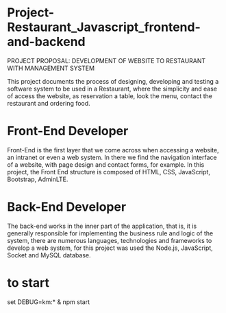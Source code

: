# Project-Restaurant_Javascript_frontend-and-backend
PROJECT PROPOSAL: DEVELOPMENT OF WEBSITE TO RESTAURANT WITH MANAGEMENT SYSTEM


 This project documents the process of designing, developing and testing
a software system to be used in a Restaurant, where the simplicity and ease of
access the website, as reservation a table, look the menu, contact the restaurant
and ordering food.

# Front-End Developer
Front-End is the first layer that we come across when accessing a website, an
intranet or even a web system. In there we find the navigation interface of a website,
with page design and contact forms, for example. In this project, the Front End
structure is composed of HTML, CSS, JavaScript, Bootstrap, AdminLTE.

# Back-End Developer
The back-end works in the inner part of the application, that is, it is generally
responsible for implementing the business rule and logic of the system, there are
numerous languages, technologies and frameworks to develop a web system, for
this project was used the Node.js, JavaScript, Socket and MySQL database.


# to start
 set DEBUG=km:* & npm start 
 
 
